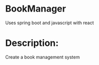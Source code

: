 # BookManager
Uses spring boot and javascript with react 

# Description:

Create a book management system
